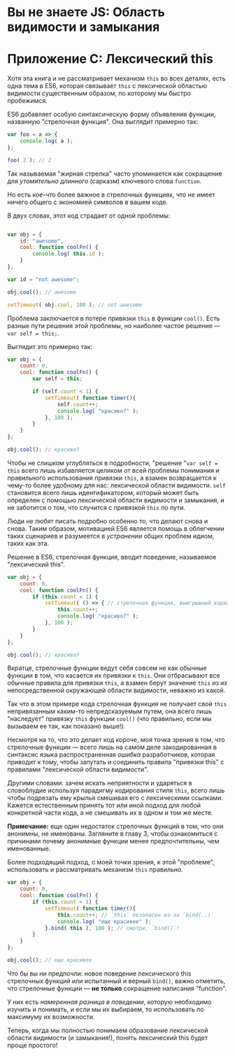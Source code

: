 # Вы не знаете JS: Область видимости и замыкания
# Приложение C: Лексический this

Хотя эта книга и не рассматривает механизм `this` во всех деталях, есть одна тема в ES6, которая связывает `this` с лексической областью видимости существенным образом, по которому мы быстро пробежимся.

ES6 добавляет особую синтаксическую форму объявления функции, названную "стрелочная функция". Она выглядит примерно так:

```js
var foo = a => {
	console.log( a );
};

foo( 2 ); // 2
```

Так называемая "жирная стрелка" часто упоминается как сокращение для *утомительно длинного* (сарказм) ключевого слова `function`.

Но есть кое-что более важное в стрелочных функциях, что не имеет ничего общего с экономией символов в вашем коде.

В двух словах, этот код страдает от одной проблемы:

```js

var obj = {
	id: "awesome",
	cool: function coolFn() {
		console.log( this.id );
	}
};

var id = "not awesome";

obj.cool(); // awesome

setTimeout( obj.cool, 100 ); // not awesome
```

Проблема заключается в потере привязки `this` в функции `cool()`. Есть разные пути решения этой проблемы, но наиболее частое решение — `var self = this;`.

Выглядит это примерно так:

```js
var obj = {
	count: 0,
	cool: function coolFn() {
		var self = this;

		if (self.count < 1) {
			setTimeout( function timer(){
				self.count++;
				console.log( "красиво?" );
			}, 100 );
		}
	}
};

obj.cool(); // красиво?
```

Чтобы не слишком углубляться в подробности, "решение "`var self = this` всего лишь избавляется целиком от всей проблемы понимания и правильного использования привязки `this`, а взамен возвращается к чему-то более удобному для нас: лексической области видимости. `self` становится всего лишь идентификатором, который может быть определен с помощью лексической области видимости и замыкания, и не заботится о том, что случится с привязкой `this` по пути.

Люди не любят писать подробно особенно то, что делают снова и снова. Таким образом, мотивацией ES6 является помощь в облегчении таких сценариев и разумеется в *устранении* общих проблем идиом, таких как эта.

Решение в ES6, стрелочная функция, вводит поведение, называемое "лексический  this".

```js
var obj = {
	count: 0,
	cool: function coolFn() {
		if (this.count < 1) {
			setTimeout( () => { // стрелочная функция, выигрышный вариант?
				this.count++;
				console.log( "красиво?" );
			}, 100 );
		}
	}
};

obj.cool(); // красиво?
```

Вкратце, стрелочные функции ведут себя совсем не как обычные функции в том, что касается их привязки к `this`. Они отбрасывают все обычные правила для привязки `this`, а взамен берут значение `this` из их непосредственной окружающей области видимости, неважно из какой.

Так что в этом примере кода стрелочная функция не получает свой `this` непривязанным каким-то непредсказуемым путем, она всего лишь "наследует" привязку `this` функции `cool()` (что правильно, если мы вызываем ее так, как показано выше!).

Несмотря на то, что это делает код короче, моя точка зрения в том, что  стрелочные функции — всего лишь на самом деле закодированная в синтаксис языка распространенная *ошибка* разработчиков, которая приводит к тому, чтобы запутать и соединить правила "привязки this" с правилами "лексической области видимости".

Другими словами: зачем искать неприятности и ударяться в словоблудие используя парадигму кодирования стиля `this`, всего лишь чтобы подрезать ему крылья смешивая его с лексическими ссылками. Кажется естественным принять тот или иной подход для любой конкретной части кода, а не смешивать их в одном и том же месте.

**Примечание:** еще один недостаток стрелочных функций в том, что они анонимны, не именованы. Загляните в главу 3, чтобы ознакомиться с причинами почему анонимные функции менее предпочтительны, чем именованные.

Более подходящий подход, с моей точки зрения, к этой "проблеме", использовать  и рассматривать механизм `this` правильно.

```js
var obj = {
	count: 0,
	cool: function coolFn() {
		if (this.count < 1) {
			setTimeout( function timer(){
				this.count++; // `this` безопасен из-за `bind(..)`
				console.log( "еще красивее" );
			}.bind( this ), 100 ); // смотри, `bind()`!
		}
	}
};

obj.cool(); // еще красивее
```

Что бы вы ни предпочли: новое поведение лексического this стрелочных функций или испытанный и верный `bind()`, важно отметить, что стрелочные функции —  **не только** сокращение написания "function".

У них есть *намеренная разница в поведении*, которую необходимо изучить и понимать, и если мы их выбираем, то использовать по максимуму их возможности.

Теперь, когда мы полностью понимаем образование лексической области видимости (и замыкания!), понять лексический this будет проще простого!
